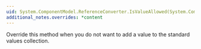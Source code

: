 ```yaml
---
uid: System.ComponentModel.ReferenceConverter.IsValueAllowed(System.ComponentModel.ITypeDescriptorContext,System.Object)
additional_notes.overrides: *content
---
```


<p>Override this method when you do not want to add a value to the standard values collection.</p>


